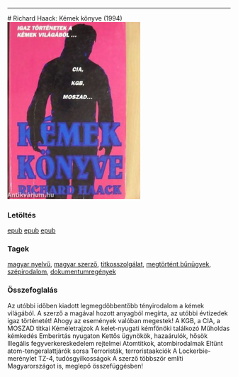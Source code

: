 <hr/>
# <a name="id_377">Richard Haack: Kémek könyve (1994)</a>
<img src="https://github.com/BercziSandor/calibre_lib/raw/main/main/Haack%2C%20Richard/Kemek%20konyve%20%28377%29/cover.jpg" alt="cover" width="300"/>

### Letöltés
[epub](https://github.com/BercziSandor/calibre_lib/raw/main/main/Haack%2C%20Richard/Kemek%20konyve%20%28377%29/Kemek%20konyve%20-%20Haack%2C%20Richard%20%28Case%20Conflict%29.epub) 
 [epub](https://github.com/BercziSandor/calibre_lib/raw/main/main/Haack%2C%20Richard/Kemek%20konyve%20%28377%29/Kemek%20konyve%20-%20Haack%2C%20Richard.epub) 
 [epub](https://github.com/BercziSandor/calibre_lib/raw/main/main/Haack%2C%20Richard/Kemek%20konyve%20%28377%29/Kemek%20konyve%20-%20Richard%20Haack.epub)

### Tagek
[magyar nyelvű](https://github.com/berczisandor/calibre_lib/blob/main/main/_tags/magyar%20nyelv%c5%b1.md), [magyar szerző](https://github.com/berczisandor/calibre_lib/blob/main/main/_tags/magyar%20szerz%c5%91.md), [titkosszolgálat](https://github.com/berczisandor/calibre_lib/blob/main/main/_tags/titkosszolg%c3%a1lat.md), [megtörtént bűnügyek](https://github.com/berczisandor/calibre_lib/blob/main/main/_tags/megt%c3%b6rt%c3%a9nt%20b%c5%b1n%c3%bcgyek.md), [szépirodalom](https://github.com/berczisandor/calibre_lib/blob/main/main/_tags/sz%c3%a9pirodalom.md), [dokumentumregények](https://github.com/berczisandor/calibre_lib/blob/main/main/_tags/dokumentumreg%c3%a9nyek.md)

### Összefoglalás
<div>
<p>Az utóbbi időben kiadott legmegdöbbentőbb tényirodalom a kémek világából. A szerző a magával hozott anyagból megírta, az utóbbi évtizedek igaz történetét! Ahogy az események valóban megestek! A KGB, a CIA, a MOSZAD titkai Kéméletrajzok A kelet-nyugati kémfőnöki találkozó Műholdas kémkedés Emberirtás nyugaton Kettős ügynökök, hazaárulók, hősök Illegális fegyverkereskedelem rejtelmei Atomtitkok, atombirodalmak Eltünt atom-tengeralattjárók sorsa Terroristák, terroristaakciók A Lockerbie-merénylet TZ-4, tudósgyilkosságok A szerző többször említi Magyarországot is, meglepő összefüggésben!</p></div>


